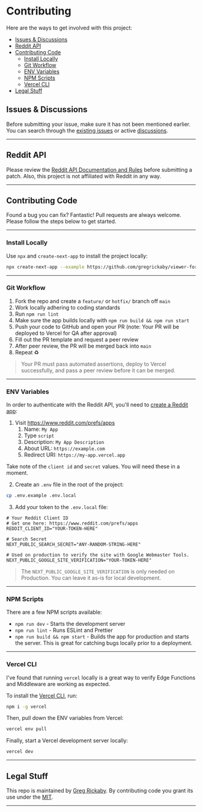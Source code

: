 # Contributing <!-- omit in toc -->

Here are the ways to get involved with this project:

- [Issues \& Discussions](#issues--discussions)
- [Reddit API](#reddit-api)
- [Contributing Code](#contributing-code)
  - [Install Locally](#install-locally)
  - [Git Workflow](#git-workflow)
  - [ENV Variables](#env-variables)
  - [NPM Scripts](#npm-scripts)
  - [Vercel CLI](#vercel-cli)
- [Legal Stuff](#legal-stuff)

## Issues & Discussions

Before submitting your issue, make sure it has not been mentioned earlier. You can search through the [existing issues](https://github.com/gregrickaby/viewer-for-reddit/issues) or active [discussions](https://github.com/gregrickaby/viewer-for-reddit/discussions).

---

## Reddit API

Please review the [Reddit API Documentation and Rules](https://github.com/reddit-archive/reddit/wiki/API) before submitting a patch. Also, this project is not affiliated with Reddit in any way.

---

## Contributing Code

Found a bug you can fix? Fantastic! Pull requests are always welcome. Please follow the steps below to get started.

---

### Install Locally

Use `npx` and `create-next-app` to install the project locally:

```bash
npx create-next-app --example https://github.com/gregrickaby/viewer-for-reddit viewer-for-reddit
```

---

### Git Workflow

1. Fork the repo and create a `feature/` or `hotfix/` branch off `main`
2. Work locally adhering to coding standards
3. Run `npm run lint`
4. Make sure the app builds locally with `npm run build && npm run start`
5. Push your code to GitHub and open your PR (note: Your PR will be deployed to Vercel for QA after approval)
6. Fill out the PR template and request a peer review
7. After peer review, the PR will be merged back into `main`
8. Repeat ♻️

> Your PR must pass automated assertions, deploy to Vercel successfully, and pass a peer review before it can be merged.

---

### ENV Variables

In order to authenticate with the Reddit API, you'll need to [create a Reddit app](https://github.com/reddit-archive/reddit/wiki/OAuth2):

1. Visit <https://www.reddit.com/prefs/apps>
   1. Name: `My App`
   2. Type `script`
   3. Description: `My App Description`
   4. About URL: `https://example.com`
   5. Redirect URI: `https://my-app.vercel.app`

Take note of the `client id` and `secret` values. You will need these in a moment.

2. Create an `.env` file in the root of the project:

```bash
cp .env.example .env.local
```

3. Add your token to the `.env.local` file:

```text
# Your Reddit Client ID
# Get one here: https://www.reddit.com/prefs/apps
REDDIT_CLIENT_ID="YOUR-TOKEN-HERE"

# Search Secret
NEXT_PUBLIC_SEARCH_SECRET="ANY-RANDOM-STRING-HERE"

# Used on production to verify the site with Google Webmaster Tools.
NEXT_PUBLIC_GOOGLE_SITE_VERIFICATION="YOUR-TOKEN-HERE"
```

> The `NEXT_PUBLIC_GOOGLE_SITE_VERIFICATION` is only needed on Production. You can leave it as-is for local development.

---

### NPM Scripts

There are a few NPM scripts available:

- `npm run dev` - Starts the development server
- `npm run lint` - Runs ESLint and Prettier
- `npm run build && npm start` - Builds the app for production and starts the server. This is great for catching bugs locally prior to a deployment.

---

### Vercel CLI

I've found that running `vercel` locally is a great way to verify Edge Functions and Middleware are working as expected.

To install the [Vercel CLI](https://vercel.com/docs/cli), run:

```bash
npm i -g vercel
```

Then, pull down the ENV variables from Vercel:

```bash
vercel env pull
```

Finally, start a Vercel development server locally:

```bash
vercel dev
```

---

## Legal Stuff

This repo is maintained by [Greg Rickaby](https://gregrickaby.com/). By contributing code you grant its use under the [MIT](https://github.com/gregrickaby/viewer-for-reddit/blob/main/LICENSE).

---
